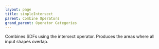 ```yaml
---
layout: page
title: simpleIntersect
parent: Combine Operators
grand_parent: Operator Categories
---
```


Combines SDFs using the intersect operator.
Produces the areas where all input shapes overlap.
